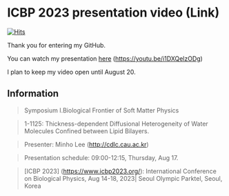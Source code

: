 # ICBP 2023 presentation video (Link)

[![Hits](https://hits.seeyoufarm.com/api/count/incr/badge.svg?url=https%3A%2F%2Fgithub.com%2Fthereexist%2FICBP-2023%2Ftree%2Fmain&count_bg=%2379C83D&title_bg=%23555555&icon=&icon_color=%23E7E7E7&title=hits&edge_flat=false)](https://hits.seeyoufarm.com)

Thank you for entering my GitHub.

You can watch my presentation [here](https://youtu.be/i1DXQelzODg) (https://youtu.be/i1DXQelzODg)

I plan to keep my video open until August 20.


## Information

> Symposium I.Biological Frontier of Soft Matter Physics

> 1-1125: Thickness-dependent Diffusional Heterogeneity of Water Molecules Confined between Lipid Bilayers.

> Presenter: Minho Lee (http://cdlc.cau.ac.kr)

> Presentation schedule: 09:00-12:15, Thursday, Aug 17.

> [ICBP 2023] (https://www.icbp2023.org/): International Conference on Biological Physics, Aug 14-18, 2023| Seoul Olympic Parktel, Seoul, Korea
